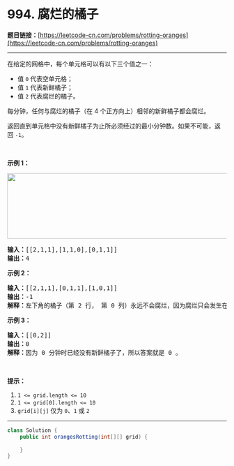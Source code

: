 # 994. 腐烂的橘子

**题目链接：**[https://leetcode-cn.com/problems/rotting-oranges](https://leetcode-cn.com/problems/rotting-oranges)

---

<div class="content__1Y2H">
 <div class="notranslate">
  <p>在给定的网格中，每个单元格可以有以下三个值之一：</p> 
  <ul> 
   <li>值&nbsp;<code>0</code>&nbsp;代表空单元格；</li> 
   <li>值&nbsp;<code>1</code>&nbsp;代表新鲜橘子；</li> 
   <li>值&nbsp;<code>2</code>&nbsp;代表腐烂的橘子。</li> 
  </ul> 
  <p>每分钟，任何与腐烂的橘子（在 4 个正方向上）相邻的新鲜橘子都会腐烂。</p> 
  <p>返回直到单元格中没有新鲜橘子为止所必须经过的最小分钟数。如果不可能，返回&nbsp;<code>-1</code>。</p> 
  <p>&nbsp;</p> 
  <p><strong>示例 1：</strong></p> 
  <p><strong><img style="height: 150px; width: 712px;" src="/aliyun-lc-upload/uploads/2019/02/16/oranges.png" alt=""></strong></p> 
  <pre class="language-text"><strong>输入：</strong>[[2,1,1],[1,1,0],[0,1,1]]
<strong>输出：</strong>4
</pre> 
  <p><strong>示例 2：</strong></p> 
  <pre class="language-text"><strong>输入：</strong>[[2,1,1],[0,1,1],[1,0,1]]
<strong>输出：</strong>-1
<strong>解释：</strong>左下角的橘子（第 2 行， 第 0 列）永远不会腐烂，因为腐烂只会发生在 4 个正向上。
</pre> 
  <p><strong>示例 3：</strong></p> 
  <pre class="language-text"><strong>输入：</strong>[[0,2]]
<strong>输出：</strong>0
<strong>解释：</strong>因为 0 分钟时已经没有新鲜橘子了，所以答案就是 0 。
</pre> 
  <p>&nbsp;</p> 
  <p><strong>提示：</strong></p> 
  <ol> 
   <li><code>1 &lt;= grid.length &lt;= 10</code></li> 
   <li><code>1 &lt;= grid[0].length &lt;= 10</code></li> 
   <li><code>grid[i][j]</code> 仅为&nbsp;<code>0</code>、<code>1</code>&nbsp;或&nbsp;<code>2</code></li> 
  </ol> 
 </div>
</div>

---

```java
class Solution {
    public int orangesRotting(int[][] grid) {
        
    }
}
```